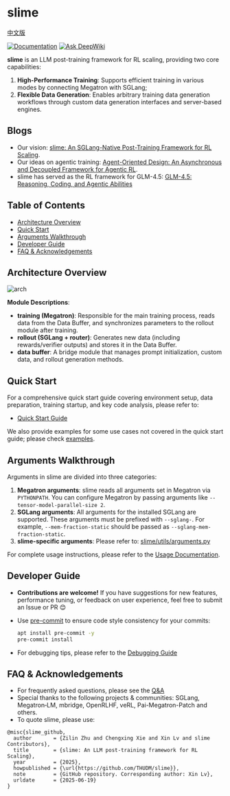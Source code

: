 # slime

[中文版](./README_zh.md)

[![Documentation](https://img.shields.io/badge/docs-latest-brightgreen.svg?style=flat)](https://thudm.github.io/slime/)
[![Ask DeepWiki](https://deepwiki.com/badge.svg)](https://deepwiki.com/THUDM/slime)

**slime** is an LLM post-training framework for RL scaling, providing two core capabilities:

1.  **High-Performance Training**: Supports efficient training in various modes by connecting Megatron with SGLang;
2.  **Flexible Data Generation**: Enables arbitrary training data generation workflows through custom data generation interfaces and server-based engines.

## Blogs

- Our vision: [slime: An SGLang-Native Post-Training Framework for RL Scaling](https://lmsys.org/blog/2025-07-09-slime/).
- Our ideas on agentic training: [Agent-Oriented Design: An Asynchronous and Decoupled Framework for Agentic RL](https://www.notion.so/Agent-Oriented-Design-An-Asynchronous-and-Decoupled-Framework-for-Agentic-RL-2278e692d081802cbdd5d37cef76a547).
- slime has served as the RL framework for GLM-4.5: [GLM-4.5: Reasoning, Coding, and Agentic Abilities](https://z.ai/blog/glm-4.5)

## Table of Contents

  - [Architecture Overview](#architecture-overview)
  - [Quick Start](#quick-start)
  - [Arguments Walkthrough](#arguments-walkthrough)
  - [Developer Guide](#developer-guide)
  - [FAQ & Acknowledgements](#faq--acknowledgements)

## Architecture Overview

![arch](./imgs/arch.png)

**Module Descriptions**:

  - **training (Megatron)**: Responsible for the main training process, reads data from the Data Buffer, and synchronizes parameters to the rollout module after training.
  - **rollout (SGLang + router)**: Generates new data (including rewards/verifier outputs) and stores it in the Data Buffer.
  - **data buffer**: A bridge module that manages prompt initialization, custom data, and rollout generation methods.

## Quick Start

For a comprehensive quick start guide covering environment setup, data preparation, training startup, and key code analysis, please refer to:
- [Quick Start Guide](./docs/en/get_started/quick_start.md)

We also provide examples for some use cases not covered in the quick start guide; please check [examples](examples/).

## Arguments Walkthrough

Arguments in slime are divided into three categories:

1.  **Megatron arguments**: slime reads all arguments set in Megatron via `PYTHONPATH`. You can configure Megatron by passing arguments like `--tensor-model-parallel-size 2`.
2.  **SGLang arguments**: All arguments for the installed SGLang are supported. These arguments must be prefixed with `--sglang-`. For example, `--mem-fraction-static` should be passed as `--sglang-mem-fraction-static`.
3.  **slime-specific arguments**: Please refer to: [slime/utils/arguments.py](slime/utils/arguments.py)

For complete usage instructions, please refer to the [Usage Documentation](docs/en/get_started/usage.md).

## Developer Guide

  - **Contributions are welcome\!** If you have suggestions for new features, performance tuning, or feedback on user experience, feel free to submit an Issue or PR 😊

  - Use [pre-commit](https://pre-commit.com/) to ensure code style consistency for your commits:

    ```bash
    apt install pre-commit -y
    pre-commit install
    ```

  - For debugging tips, please refer to the [Debugging Guide](docs/en/developer_guide/debug.md)

## FAQ & Acknowledgements

  - For frequently asked questions, please see the [Q\&A](docs/en/get_started/qa.md)
  - Special thanks to the following projects & communities: SGLang, Megatron‑LM, mbridge, OpenRLHF, veRL, Pai-Megatron-Patch and others.
  - To quote slime, please use:
  ```bibtext
  @misc{slime_github,
    author       = {Zilin Zhu and Chengxing Xie and Xin Lv and slime Contributors},
    title        = {slime: An LLM post-training framework for RL Scaling},
    year         = {2025},
    howpublished = {\url{https://github.com/THUDM/slime}},
    note         = {GitHub repository. Corresponding author: Xin Lv},
    urldate      = {2025-06-19}
  }
  ```
